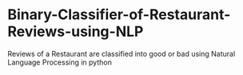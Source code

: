 # Binary-Classifier-of-Restaurant-Reviews-using-NLP
Reviews of a Restaurant are classified into good or bad using Natural Language Processing in python 
